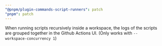 ```yaml
---
"@pnpm/plugin-commands-script-runners": patch
"pnpm": patch
---
```


When running scripts recursively inside a workspace, the logs of the scripts are grouped together in the Github Actions UI. (Only works with `--workspace-concurrency 1`)